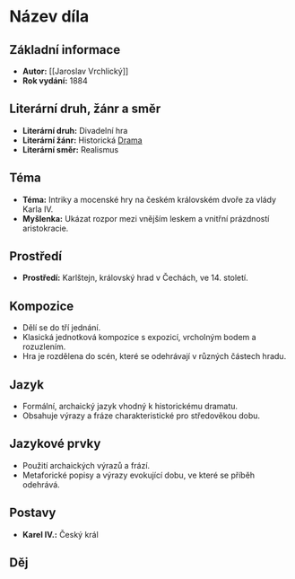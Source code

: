 # Název díla

## Základní informace

- **Autor:** [[Jaroslav Vrchlický]]
- **Rok vydání:** 1884

## Literární druh, žánr a směr 

- **Literární druh:** Divadelní hra
- **Literární žánr:** Historická [Drama](Drama.md)
- **Literární směr:** Realismus

## Téma 

- **Téma:** Intriky a mocenské hry na českém královském dvoře za vlády Karla IV.
- **Myšlenka:** Ukázat rozpor mezi vnějším leskem a vnitřní prázdností aristokracie.

## Prostředí 

- **Prostředí:** Karlštejn, královský hrad v Čechách, ve 14. století.

## Kompozice 

- Dělí se do tří jednání.
- Klasická jednotková kompozice s expozicí, vrcholným bodem a rozuzlením.
- Hra je rozdělena do scén, které se odehrávají v různých částech hradu.

## Jazyk 

- Formální, archaický jazyk vhodný k historickému dramatu.
- Obsahuje výrazy a fráze charakteristické pro středověkou dobu.

## Jazykové prvky 

- Použití archaických výrazů a frází.
- Metaforické popisy a výrazy evokující dobu, ve které se příběh odehrává.

## Postavy 

- **Karel IV.:** Český král

## Děj